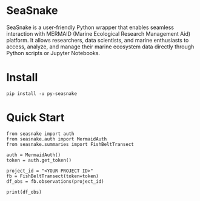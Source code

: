 # SeaSnake

SeaSnake is a user-friendly Python wrapper that enables seamless interaction with MERMAID (Marine Ecological Research Management Aid) platform. It allows researchers, data scientists, and marine enthusiasts to access, analyze, and manage their marine ecosystem data directly through Python scripts or Jupyter Notebooks.

# Install

`pip install -u py-seasnake`


# Quick Start

```
from seasnake import auth
from seasnake.auth import MermaidAuth
from seasnake.summaries import FishBeltTransect

auth = MermaidAuth()
token = auth.get_token()

project_id = "<YOUR PROJECT ID>"
fb = FishBeltTransect(token=token)
df_obs = fb.observations(project_id)

print(df_obs)

```